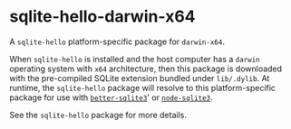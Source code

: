 <!--- Generated with the npm_generate_platform_packages.sh script, don't edit by hand -->

# sqlite-hello-darwin-x64

A `sqlite-hello` platform-specific package for `darwin-x64`. 

When `sqlite-hello` is installed and the host computer has a `darwin` operating system with `x64` architecture, then this package is downloaded with the pre-compiled SQLite extension bundled under `lib/.dylib`. At runtime, the `sqlite-hello` package will resolve to this platform-specific package for use with [`better-sqlite3`](https://github.com/WiseLibs/better-sqlite3)' or [`node-sqlite3`](https://github.com/TryGhost/node-sqlite3).

See the `sqlite-hello` package for more details.